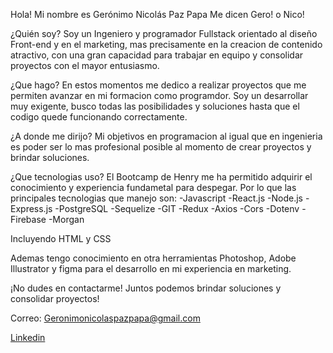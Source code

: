 Hola! Mi nombre es Gerónimo Nicolás Paz Papa
Me dicen Gero! o Nico!

¿Quién soy?
Soy un Ingeniero y programador Fullstack orientado al diseño Front-end y en el marketing, mas precisamente en la creacion de contenido atractivo, con una gran capacidad para trabajar en equipo y consolidar proyectos con el mayor entusiasmo.

¿Que hago?
En estos momentos me dedico a realizar proyectos que me permiten avanzar en mi formacion como programdor. Soy un desarrollar muy exigente, busco todas las posibilidades y soluciones hasta que el codigo quede funcionando correctamente.


¿A donde me dirijo?
Mi objetivos en programacion al igual que en ingenieria es poder ser lo mas profesional posible al momento de crear proyectos y brindar soluciones.


¿Que tecnologias uso?
El Bootcamp de Henry me ha permitido adquirir el conocimiento y experiencia fundametal para despegar. Por lo que las principales tecnologias que manejo son:
-Javascript 
-React.js
-Node.js
-Express.js
-PostgreSQL
-Sequelize
-GIT
-Redux
-Axios
-Cors
-Dotenv
-Firebase
-Morgan

Incluyendo HTML y CSS

Ademas tengo conocimiento en otra herramientas Photoshop, Adobe Illustrator y figma para el desarrollo en mi experiencia en marketing.

¡No dudes en contactarme!
Juntos podemos brindar soluciones y consolidar proyectos!

Correo: Geronimonicolaspazpapa@gmail.com

[Linkedin](www.linkedin.com/in/gerónimo-nicolás-paz-papa-b43b72215)

